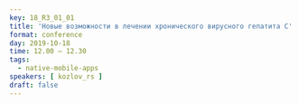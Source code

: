 ```yaml
---
key: 18_R3_01_01
title: 'Новые возможности в лечении хронического вирусного гепатита С'
format: conference
day: 2019-10-18
time: 12.00 – 12.30
tags:
  - native-mobile-apps
speakers: [ kozlov_rs ]
draft: false
---
```

